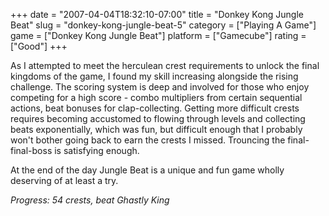 +++
date = "2007-04-04T18:32:10-07:00"
title = "Donkey Kong Jungle Beat"
slug = "donkey-kong-jungle-beat-5"
category = ["Playing A Game"]
game = ["Donkey Kong Jungle Beat"]
platform = ["Gamecube"]
rating = ["Good"]
+++

As I attempted to meet the herculean crest requirements to unlock the final kingdoms of the game, I found my skill increasing alongside the rising challenge.  The scoring system is deep and involved for those who enjoy competing for a high score - combo multipliers from certain sequential actions, beat bonuses for clap-collecting.  Getting more difficult crests requires becoming accustomed to flowing through levels and collecting beats exponentially, which was fun, but difficult enough that I probably won't bother going back to earn the crests I missed.  Trouncing the final-final-boss is satisfying enough.

At the end of the day Jungle Beat is a unique and fun game wholly deserving of at least a try.

<i>Progress: 54 crests, beat Ghastly King</i>